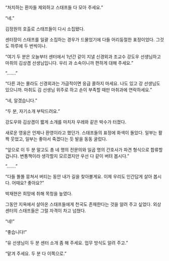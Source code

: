 “처치하는 환자들 제외하고 스태프들 다 모아 주세요.”

“네.”

김정원의 호출로 스태프들이 다시 소집됐다.

센터장이 스태프를 일괄 소집하는 경우가 드물었기에 다들 어리둥절한 표정이었다. 그것도 하루에 두 번씩이나.

“여기 두 분은 오늘부터 센터에서 1년간 같이 지낼 신경외과 조교수 강도우 선생님하고 마취의 김상겸 선생님입니다. 우리 과 소속이니까 편하게 대해 주세요.”

“…….”

“다른 과는 몰라도 신경외과는 가급적이면 응급 콜하지 마세요. 나도 있고 강 선생님도 있으니까. 마취도 김 선생님 위주로 하고 손이 부족할 때만 마취과에 연락하세요.”

“네, 알겠습니다.”

“두 분, 자기소개 부탁드려요.”

강도우와 김상겸이 짧게 소개를 마치자 우레와 같은 박수가 터졌다.

새로운 영웅은 언제나 환영이라고 했던가. 스태프들의 표정에 화색이 돌았다. 일부는 활짝 웃었고, 일부는 좋아서 죽겠다는 듯 발을 동동 굴렀다.

“앞으로 이 두 분 말고도 총 네 명의 전문의와 일곱 명의 간호사가 파견 형식으로 합류할 겁니다. 변통책이라 생각할지 모르겠지만 우선 다 같이 버텨 봅시다.”

“…….”

“다들 똘똘 뭉쳐서 버티는 동안 내가 길을 찾아볼게요. 이제 우리도 인간답게 살아 봅시다. 어때요? 좋아요?”

박재현은 희망에 취해 목청을 높였다.

그동안 지옥에서 살아온 스태프들에게 천국도 존재한다는 것을 알려 주고 싶었다. 외상 센터의 스태프들은 그럴 자격이 차고 넘쳤다.

“네!”

“좋습니다!”

“유 선생님이 두 분 센터 소개 좀 해 주세요. 업무 방식도 알려 주고.”

“맡겨 주세요. 두 분 다 이쪽으로.”